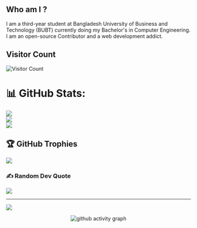 ## Who am I ?
I am a third-year student at Bangladesh University of Business and Technology (BUBT) currently doing my Bachelor's in Computer Engineering. 
I am an open-source Contributor and a web development addict.

<!--
**liazurRahman/LiazurRahman** is a ✨ _special_ ✨ repository because its `README.md` (this file) appears on your GitHub profile.

Here are some ideas to get you started:

- 🔭 I’m currently working on ...
- 🌱 I’m currently learning ...
- 👯 I’m looking to collaborate on ...
- 🤔 I’m looking for help with ...
- 💬 Ask me about ...
- 📫 How to reach me: ...
- 😄 Pronouns: ...
- ⚡ Fun fact: ...
-->
## Visitor Count
![Visitor Count](https://profile-counter.glitch.me/LiazurRahman/count.svg)

# 📊 GitHub Stats:
![](https://github-readme-stats.vercel.app/api?username=LiazurRahman&theme=gotham&hide_border=false&include_all_commits=false&count_private=false)<br/>
![](https://github-readme-streak-stats.herokuapp.com/?user=LiazurRahman&theme=gotham&hide_border=false)<br/>
![](https://github-readme-stats.vercel.app/api/top-langs/?username=LiazurRahman&theme=gotham&hide_border=false&include_all_commits=false&count_private=false&layout=compact)

## 🏆 GitHub Trophies
![](https://github-profile-trophy.vercel.app/?username=LiazurRahman&theme=dracula&no-frame=true&no-bg=false&margin-w=4)

### ✍️ Random Dev Quote
![](https://quotes-github-readme.vercel.app/api?type=horizontal&theme=radical)

---
[![](https://visitcount.itsvg.in/api?id=LiazurRahman&icon=0&color=0)](https://visitcount.itsvg.in)

<!-- Proudly created with GPRM ( https://gprm.itsvg.in ) -->
 
 <div align="center">
     
     
![github activity graph](https://activity-graph.herokuapp.com/graph?username=LiazurRahman&theme=dracula&layout=compact&title_color=FF69B4&hide_border=true&area=true)
</div>
 
<div align="center">
